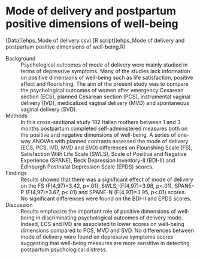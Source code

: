 # Mode of delivery and postpartum positive dimensions of well-being

[Data](ehps_Mode of delivery.csv) 
[R script](ehps_Mode of delivery and postpartum positive dimensions of well-being.R)


<dl>
<dt>Background</dt>
<dd>Psychological outcomes of mode of delivery were mainly studied in terms of depressive symptoms. Many of the studies lack information on positive dimensions of well-being such as life satisfaction, positive affect and flourishing. The aim of the present study was to compare the psychological outcomes of women after emergency Cesarean section (ECS), planned Cesarean section (PCS), instrumental vaginal delivery (IVD), medicalized vaginal delivery (MVD) and spontaneous vaginal delivery (SVD).</dd>

<dt>Methods</dt>
<dd>In this cross-sectional study 102 Italian mothers between 1 and 3 months postpartum completed self-administered measures both on the positive and negative dimensions of well-being. A series of one-way ANOVAs with planned contrasts assessed the mode of delivery (ECS, PCS, IVD, MVD and SVD) differences on Flourishing Scale (FS), Satisfaction With Life Scale (SWLS), Scale of Positive and Negative Experience (SPANE), Beck Depression Inventory-II (BDI-II) and Edinburgh Postnatal Depression Scale (EPDS) scores. </dd>

<dt>Findings</dt>
<dd>Results showed that there was a significant effect of mode of delivery on the FS (F(4,97)=3.42, p=.01), SWLS, (F(4,97)=3.98, p<.01), SPANE-P (F(4,97)=3.67, p<.01) and SPANE-N (F(4,97)=3.95, p<.01) scores. No significant differences were found on the BDI-II and EPDS scores.</dd>

<dt>Discussion</dt>
<dd>Results emphasize the important role of positive dimensions of well-being in discriminating psychological outcomes of delivery mode. Indeed, ECS and IVD are associated to lower scores on well-being dimensions compared to PCS, MVD and SVD. No differences between mode of delivery were found on depressive symptoms scores suggesting that well-being measures are more sensitive in detecting postpartum psychological distress.</dd>
</dl>
